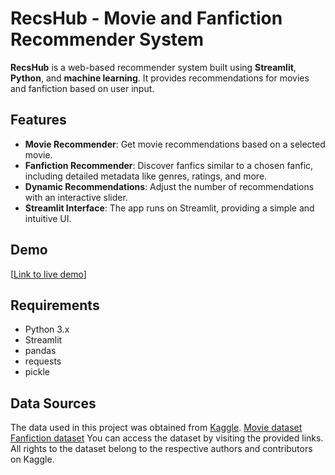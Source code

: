 # RecsHub - Movie and Fanfiction Recommender System

**RecsHub** is a web-based recommender system built using **Streamlit**, **Python**, and **machine learning**. It provides recommendations for movies and fanfiction based on user input.

## Features

- **Movie Recommender**: Get movie recommendations based on a selected movie.
- **Fanfiction Recommender**: Discover fanfics similar to a chosen fanfic, including detailed metadata like genres, ratings, and more.
- **Dynamic Recommendations**: Adjust the number of recommendations with an interactive slider.
- **Streamlit Interface**: The app runs on Streamlit, providing a simple and intuitive UI.

## Demo

[[Link to live demo](https://recs-system.streamlit.app/)]

## Requirements

- Python 3.x
- Streamlit
- pandas
- requests
- pickle

## Data Sources

The data used in this project was obtained from [Kaggle](https://www.kaggle.com/). 
[Movie dataset]([https://www.kaggle.com/](https://www.kaggle.com/datasets/tmdb/tmdb-movie-metadata))
[Fanfiction dataset]([https://www.kaggle.com/](https://www.kaggle.com/datasets/nehatiwari03/harry-potter-fanfiction-data))
You can access the dataset by visiting the provided links. All rights to the dataset belong to the respective authors and contributors on Kaggle.
